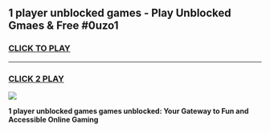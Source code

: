 
## 1 player unblocked games - Play Unblocked Gmaes & Free #0uzo1
<h3>
<a href="https://premium.freeplayer.one?title=1_player_unblocked_games&ref=01M">CLICK TO PLAY</a></h3>
<hr>

<h3>
<a href="https://premium.freeplayer.one?title=1_player_unblocked_games&ref=01M">CLICK 2 PLAY</a>
  
</h3>

<a href="https://premium.freeplayer.one?title=1_player_unblocked_games&ref=01M"><img src="https://clearcache.store/games.png"></a>


**1 player unblocked games games unblocked: Your Gateway to Fun and Accessible Online Gaming**
